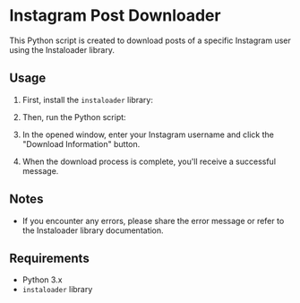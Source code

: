 # Instagram Post Downloader

This Python script is created to download posts of a specific Instagram user using the Instaloader library.

## Usage

1. First, install the `instaloader` library:
2. Then, run the Python script:

3. In the opened window, enter your Instagram username and click the "Download Information" button.

4. When the download process is complete, you'll receive a successful message.

## Notes

- If you encounter any errors, please share the error message or refer to the Instaloader library documentation.

## Requirements

- Python 3.x
- `instaloader` library
